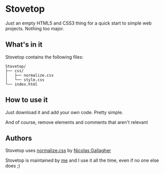 Stovetop
========

Just an empty HTML5 and CSS3 thing for a quick start to simple web projects. Nothing too major.


## What's in it

Stovetop contains the following files:

```
Stovetop/
├── css/
│   ├── normalize.css
│   └── style.css
└── index.html
```


## How to use it

Just download it and add your own code. Pretty simple.

And of course, remove elements and comments that aren't relevant


## Authors

Stovetop uses [normalize.css](https://github.com/necolas/normalize.css) by [Nicolas Gallagher](https://github.com/necolas)

Stovetop is maintained by [me](https://github.com/South-Paw) and I use it all the time, even if no one else does ;)

